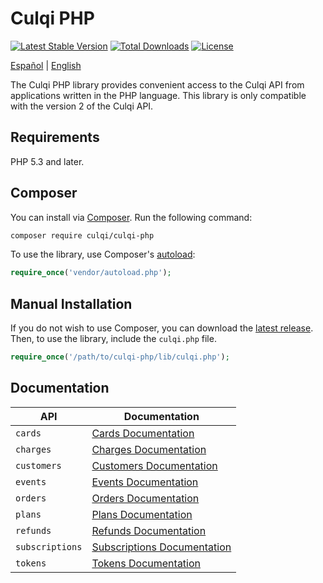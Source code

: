 # Culqi PHP

[![Latest Stable Version](https://poser.pugx.org/culqi/culqi-php/v/stable)](https://packagist.org/packages/culqi/culqi-php)
[![Total Downloads](https://poser.pugx.org/culqi/culqi-php/downloads)](https://packagist.org/packages/culqi/culqi-php)
[![License](https://poser.pugx.org/culqi/culqi-php/license)](https://packagist.org/packages/culqi/culqi-php)

[Español](lang/es/) |
[English](/)

The Culqi PHP library provides convenient access to the Culqi API from
applications written in the PHP language. This library is only compatible with the version 2 of the Culqi API.

## Requirements

PHP 5.3 and later.

## Composer

You can install via [Composer](http://getcomposer.org/). Run the following command:

```sh
composer require culqi/culqi-php
```

To use the library, use Composer's [autoload](https://getcomposer.org/doc/01-basic-usage.md#autoloading):

```php
require_once('vendor/autoload.php');
```

## Manual Installation

If you do not wish to use Composer, you can download the [latest release](https://github.com/culqi/culqi-php/releases). Then, to use the library, include the `culqi.php` file.

```php
require_once('/path/to/culqi-php/lib/culqi.php');
```

## Documentation

| API             | Documentation                                 |
| --------------- | --------------------------------------------- |
| `cards`         | [Cards Documentation](cards/)                 |
| `charges`       | [Charges Documentation](charges/)             |
| `customers`     | [Customers Documentation](customers/)         |
| `events`        | [Events Documentation](events/)               |
| `orders`        | [Orders Documentation](orders/)               |
| `plans`         | [Plans Documentation](plans/)                 |
| `refunds`       | [Refunds Documentation](refunds/)             |
| `subscriptions` | [Subscriptions Documentation](subscriptions/) |
| `tokens`        | [Tokens Documentation](tokens/)               |

